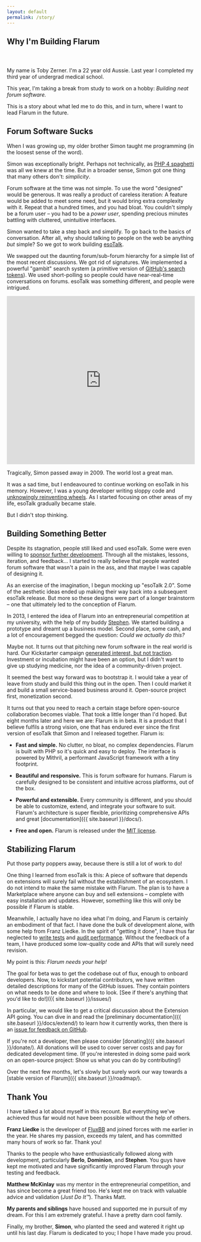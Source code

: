 ```yaml
---
layout: default
permalink: /story/
---
```

<header class="Hero">
  <div class="container container-narrow" style="text-align: left">
    <h2>Why I'm Building Flarum</h2>
  </div>
</header>

<article class="container container-narrow story">
<div style="max-width: 800px" markdown="1">
My name is Toby Zerner. I'm a 22 year old Aussie. Last year I completed my third year of undergrad medical school.

This year, I'm taking a break from study to work on a hobby: *Building neat forum software.*

This is a story about what led me to do this, and in turn, where I want to lead Flarum in the future.

## Forum Software Sucks

When I was growing up, my older brother Simon taught me programming (in the loosest sense of the word).

Simon was exceptionally bright. Perhaps not technically, as [PHP 4 spaghetti](https://en.wikipedia.org/wiki/Spaghetti_code) was all we knew at the time. But in a broader sense, Simon got one thing that many others don't: *simplicity*.

Forum software at the time was not simple. To use the word "designed" would be generous. It was really a product of careless iteration: A feature would be added to meet some need, but it would bring extra complexity with it. Repeat that a hundred times, and you had bloat. You couldn't simply be a forum user – you had to be a *power user*, spending precious minutes battling with cluttered, unintuitive interfaces.

Simon wanted to take a step back and simplify. To go back to the basics of conversation. After all, why should talking to people on the web be anything *but* simple? So we got to work building [esoTalk](https://esotalk.org/).

We swapped out the daunting forum/sub-forum hierarchy for a simple list of the most recent discussions. We got rid of signatures. We implemented a powerful "gambit" search system (a primitive version of [GitHub's search tokens](https://help.github.com/articles/searching-issues-and-pull-requests/)). We used short-polling so people could have near-real-time conversations on forums. esoTalk was something different, and people were intrigued.

<iframe src="https://player.vimeo.com/video/2867330" width="100%" height="450" frameborder="0" webkitallowfullscreen mozallowfullscreen allowfullscreen></iframe>

Tragically, Simon passed away in 2009. The world lost a great man.

It was a sad time, but I endeavoured to continue working on esoTalk in his memory. However, I was a young developer writing sloppy code and [unknowingly reinventing wheels](https://esotalk.org/blog/future-of-esotalk.html). As I started focusing on other areas of my life, esoTalk gradually became stale.

But I didn't stop thinking.

## Building Something Better

Despite its stagnation, people still liked and used esoTalk. Some were even willing to [sponsor further development](https://esotalk.org/forum/478-esotalk-update-xojo-forum). Through all the mistakes, lessons, iteration, and feedback... I started to really believe that people wanted forum software that wasn't a pain in the ass, and that maybe I was capable of designing it.

As an exercise of the imagination, I begun mocking up "esoTalk 2.0". Some of the aesthetic ideas ended up making their way back into a subsequent esoTalk release. But more so these designs were part of a longer brainstorm – one that ultimately led to the conception of Flarum.

In 2013, I entered the idea of Flarum into an entrepreneurial competition at my university, with the help of my buddy [Stephen](http://www.nephets.com). We started building a prototype and dreamt up a business model. Second place, some cash, and a lot of encouragement begged the question: *Could we actually do this?*

Maybe not. It turns out that pitching new forum software in the real world is hard. Our Kickstarter campaign [generated interest, but not traction](https://www.kickstarter.com/projects/1221714515/flarum-forums-reimagined/posts/1023315). Investment or incubation might have been an option, but I didn't want to give up studying medicine, nor the idea of a community-driven project.

It seemed the best way forward was to bootstrap it. I would take a year of leave from study and build this thing out in the open. Then I could market it and build a small service-based business around it. Open-source project first, monetization second.

It turns out that you need to reach a certain stage before open-source collaboration becomes viable. That took a little longer than I'd hoped. But eight months later and here we are: Flarum is in beta. It is a product that I believe fulfils a strong vision, one that has endured ever since the first version of esoTalk that Simon and I released together. Flarum is:

* **Fast and simple.** No clutter, no bloat, no complex dependencies. Flarum is built with PHP so it's quick and easy to deploy. The interface is powered by Mithril, a performant JavaScript framework with a tiny footprint.

* **Beautiful and responsive.** This is forum software for humans. Flarum is carefully designed to be consistent and intuitive across platforms, out of the box.

* **Powerful and extensible.** Every community is different, and you should be able to customize, extend, and integrate your software to suit. Flarum's architecture is super flexible, prioritizing comprehensive APIs and great [documentation]({{ site.baseurl }}/docs/).

* **Free and open.** Flarum is released under the [MIT license](https://github.com/flarum/flarum/blob/master/LICENSE).

## Stabilizing Flarum

Put those party poppers away, because there is still a lot of work to do!

One thing I learned from esoTalk is this: A piece of software that depends on extensions will surely fail without the establishment of an ecosystem. I do not intend to make the same mistake with Flarum. The plan is to have a Marketplace where anyone can buy and sell extensions – complete with easy installation and updates. However, something like this will only be possible if Flarum is stable.

Meanwhile, I actually have no idea what I'm doing, and Flarum is certainly an embodiment of that fact. I have done the bulk of development alone, with some help from Franz Liedke. In the spirit of "getting it done", I have thus far neglected to [write tests](https://github.com/flarum/core/issues/245) and [audit performance](https://github.com/flarum/core/issues/127). Without the feedback of a team, I have produced some low-quality code and APIs that will surely need revision.

My point is this: *Flarum needs your help!*

The goal for beta was to get the codebase out of flux, enough to onboard developers. Now, to kickstart potential contributors, we have written detailed descriptions for many of the GitHub issues. They contain pointers on what needs to be done and where to look. [See if there's anything that you'd like to do!]({{ site.baseurl }}/issues/)

In particular, we would like to get a critical discussion about the Extension API going. You can dive in and read the [preliminary documentation]({{ site.baseurl }}/docs/extend/) to learn how it currently works, then there is an [issue for feedback on GitHub](https://github.com/flarum/core/issues/246).

If you're not a developer, then please consider [donating]({{ site.baseurl }}/donate/). All donations will be used to cover server costs and pay for dedicated development time. (If you're interested in doing some paid work on an open-source project: Show us what you can do by contributing!)

Over the next few months, let's slowly but surely work our way towards a [stable version of Flarum]({{ site.baseurl }}/roadmap/).

## Thank You

I have talked a lot about myself in this recount. But everything we've achieved thus far would not have been possible without the help of others.

**Franz Liedke** is the developer of [FluxBB](https://fluxbb.org/) and joined forces with me earlier in the year. He shares my passion, exceeds my talent, and has committed many hours of work so far. Thank you!

Thanks to the people who have enthusiastically followed along with development, particularly **Berlo**, **Dominion**, and **Stephen**. You guys have kept me motivated and have significantly improved Flarum through your testing and feedback.

**Matthew McKinlay** was my mentor in the entrepreneurial competition, and has since become a great friend too. He's kept me on track with valuable advice and validation (*Just Do It™*). Thanks Matt.

**My parents and siblings** have housed and supported me in pursuit of my dream. For this I am extremely grateful. I have a pretty darn cool family.

Finally, my brother, **Simon**, who planted the seed and watered it right up until his last day. Flarum is dedicated to you; I hope I have made you proud.
</div>
</article>
